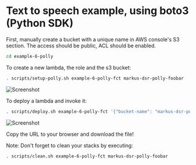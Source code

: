 # Text to speech example, using boto3 (Python SDK)

First, manually create a bucket with a unique name in AWS console's S3 section.
The access should be public, ACL should be enabled.

```bash
cd example-6-polly
```

To create a new lambda, the role and the s3 bucket:

```bash
. scripts/setup-polly.sh example-6-polly-fct markus-dsr-polly-foobar
```

![Screenshot](architecture/setup-lambda-polly.png)

To deploy a lambda and invoke it:

```bash
. scripts/deploy.sh example-6-polly-fct '{"bucket-name": "markus-dsr-polly-foobar"}'
```

![Screenshot](architecture/invoke-lambda-polly.png)

Copy the URL to your browser and download the file!

Note: Don't forget to clean your stacks by executing:

```bash
. scripts/clean.sh example-6-polly-fct markus-dsr-polly-foobar
```
